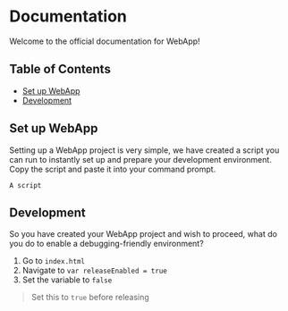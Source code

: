 # Documentation
Welcome to the official documentation for WebApp!

## Table of Contents
* [Set up WebApp](#set-up-webapp)
* [Development](#development)

## Set up WebApp
Setting up a WebApp project is very simple, we have created a script you can run to instantly set up and prepare your development environment.
Copy the script and paste it into your command prompt.
```
A script
```

## Development
So you have created your WebApp project and wish to proceed, what do you do to enable a debugging-friendly environment?

1. Go to `index.html`
2. Navigate to `var releaseEnabled = true`
3. Set the variable to `false`

> Set this to `true` before releasing
